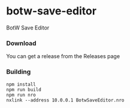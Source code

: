 # botw-save-editor
BotW Save Editor

### Download

You can get a release from the Releases page

### Building

    npm install
    npm run build
    npm run nro
    nxlink --address 10.0.0.1 BotwSaveEditor.nro

    
